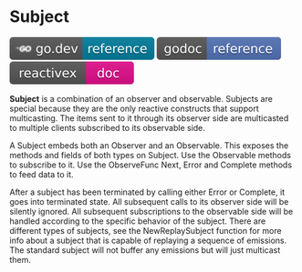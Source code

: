 # Subject

[![](../../svg/godev.svg)](https://pkg.go.dev/github.com/reactivego/rx/test/Subject?tab=doc)
[![](../../svg/godoc.svg)](https://godoc.org/github.com/reactivego/rx/test/Subject)
[![](../../svg/rx.svg)](http://reactivex.io/documentation/subject.html)

**Subject** is a combination of an observer and observable. Subjects are
special because they are the only reactive constructs that support
multicasting. The items sent to it through its observer side are
multicasted to multiple clients subscribed to its observable side.

A Subject embeds both an Observer and an Observable. This exposes the methods
and fields of both types on Subject. Use the Observable methods to subscribe
to it. Use the ObserveFunc Next, Error and Complete methods to feed data to
it.

After a subject has been terminated by calling either Error or Complete, it
goes into terminated state. All subsequent calls to its observer side will be
silently ignored. All subsequent subscriptions to the observable side will be
handled according to the specific behavior of the subject. There are different
types of subjects, see the NewReplaySubject function for more info about a 
subject that is capable of replaying a sequence of emissions. The standard
subject will not buffer any emissions but will just multicast them.

